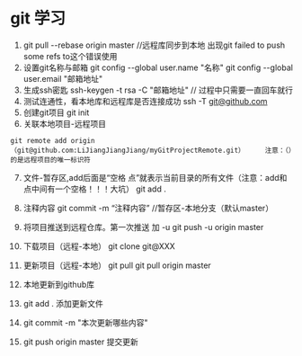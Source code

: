 # git 学习
1. git pull --rebase origin master //远程库同步到本地
出现git failed to push some refs to这个错误使用
2. 设置git名称与邮箱
git config --global user.name "名称"
git config --global user.email "邮箱地址"
3. 生成ssh密匙
ssh-keygen -t rsa -C "邮箱地址"  // 过程中只需要一直回车就行
4. 测试连通性，看本地库和远程库是否连接成功
ssh -T git@github.com
5. 创建git项目
git init
6. 关联本地项目-远程项目
```
git remote add origin （git@github.com:LiJiangJiangJiang/myGitProjectRemote.git）     注意：（）的是远程项目的唯一标识符
```
7. 文件-暂存区,add后面是“空格 点”就表示当前目录的所有文件（注意：add和点中间有一个空格！！！大坑）
git add .
8. 注释内容
git commit -m “注释内容”   //暂存区-本地分支（默认master）
9. 将项目推送到远程仓库。第一次推送 加 -u
git push -u origin master
10. 下载项目（远程-本地）
git clone git@XXX
11. 更新项目（远程-本地） 
git pull
git pull origin master

12. 本地更新到github库
 1. git add . 添加更新文件
 2. git commit -m "本次更新哪些内容"
 3. git push origin master 提交更新

